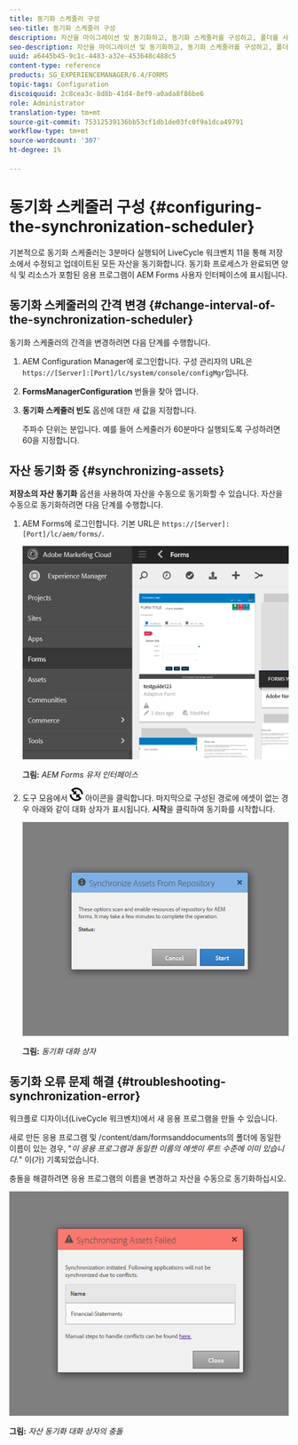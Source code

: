 ```yaml
---
title: 동기화 스케줄러 구성
seo-title: 동기화 스케줄러 구성
description: 자산을 마이그레이션 및 동기화하고, 동기화 스케줄러를 구성하고, 폴더를 사용하여 자산을 정렬하는 방법을 알아봅니다.
seo-description: 자산을 마이그레이션 및 동기화하고, 동기화 스케줄러를 구성하고, 폴더를 사용하여 자산을 정렬하는 방법을 알아봅니다.
uuid: a6445b45-9c1c-4483-a32e-453648c488c5
content-type: reference
products: SG_EXPERIENCEMANAGER/6.4/FORMS
topic-tags: Configuration
discoiquuid: 2c8cea3c-8d8b-41d4-8ef9-a0ada8f86be6
role: Administrator
translation-type: tm+mt
source-git-commit: 75312539136bb53cf1db1de03fc0f9a1dca49791
workflow-type: tm+mt
source-wordcount: '307'
ht-degree: 1%

---
```



# 동기화 스케줄러 구성 {#configuring-the-synchronization-scheduler}

기본적으로 동기화 스케줄러는 3분마다 실행되어 LiveCycle 워크벤치 11을 통해 저장소에서 수정되고 업데이트된 모든 자산을 동기화합니다. 동기화 프로세스가 완료되면 양식 및 리소스가 포함된 응용 프로그램이 AEM Forms 사용자 인터페이스에 표시됩니다.

## 동기화 스케줄러의 간격 변경 {#change-interval-of-the-synchronization-scheduler}

동기화 스케줄러의 간격을 변경하려면 다음 단계를 수행합니다.

1. AEM Configuration Manager에 로그인합니다. 구성 관리자의 URL은 `https://[Server]:[Port]/lc/system/console/configMgr`입니다.

1. **FormsManagerConfiguration** 번들을 찾아 엽니다.

1. **동기화 스케줄러 빈도** 옵션에 대한 새 값을 지정합니다.

   주파수 단위는 분입니다. 예를 들어 스케줄러가 60분마다 실행되도록 구성하려면 60을 지정합니다.

## 자산 동기화 중 {#synchronizing-assets}

**저장소의 자산 동기화** 옵션을 사용하여 자산을 수동으로 동기화할 수 있습니다. 자산을 수동으로 동기화하려면 다음 단계를 수행합니다.

1. AEM Forms에 로그인합니다. 기본 URL은 `https://[Server]:[Port]/lc/aem/forms/`.

   ![AEM Forms 유저 인터페이스](assets/aem_forms_ui.png)

   **그림:** *AEM Forms 유저 인터페이스*

1. 도구 모음에서 ![aem6forms_sync](assets/aem6forms_sync.png) 아이콘을 클릭합니다. 마지막으로 구성된 경로에 에셋이 없는 경우 아래와 같이 대화 상자가 표시됩니다. **시작**&#x200B;을 클릭하여 동기화를 시작합니다.

   ![동기화 대화 상자](assets/migrate-and-syncronize.png)

   **그림:** *동기화 대화 상자*

## 동기화 오류 문제 해결 {#troubleshooting-synchronization-error}

워크플로 디자이너(LiveCycle 워크벤치)에서 새 응용 프로그램을 만들 수 있습니다.

새로 만든 응용 프로그램 및 /content/dam/formsanddocuments의 폴더에 동일한 이름이 있는 경우, &quot;*이 응용 프로그램과 동일한 이름의 에셋이 루트 수준에 이미 있습니다.*&quot; 이(가) 기록되었습니다.

충돌을 해결하려면 응용 프로그램의 이름을 변경하고 자산을 수동으로 동기화하십시오.

![자산 동기화 대화 상자의 충돌](assets/sync-conflict.png)

**그림:** *자산 동기화 대화 상자의 충돌*

